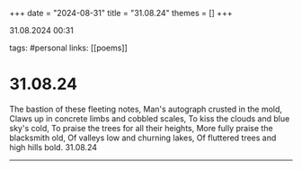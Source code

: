+++
date = "2024-08-31"
title = "31.08.24"
themes = []
+++

31.08.2024 00:31

tags: #personal
links: [[poems]]

# 31.08.24

The bastion of these fleeting notes,
Man's autograph crusted in the mold,
Claws up in concrete limbs and cobbled scales,
To kiss the clouds and blue sky's cold,
To praise the trees for all their heights,
More fully praise the blacksmith old,
Of valleys low and churning lakes,
Of fluttered trees and high hills bold.
31.08.24

---

